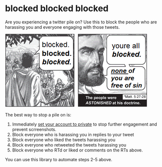 # blocked blocked blocked

Are you experiencing a twitter pile on? Use this to block the people who are
harassing you and everyone engaging with those tweets.

![You're all blocked](media/all_blocked.gif)

The best way to stop a pile on is:

1. Immediately [set your account to private](https://help.twitter.com/en/safety-and-security/how-to-make-twitter-private-and-public)
to stop further engagement and prevent scrreenshots.
2. Block everyone who is harassing you in replies to your tweet
3. Block everyone who liked the tweets harassing you
4. Block everyone who retweeted the tweets harassing you
5. Block everyone who RTd or liked or comments on the RTs above.

You can use this library to automate steps 2-5 above.
